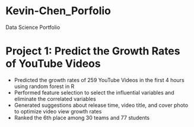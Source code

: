 # Kevin-Chen_Porfolio
Data Science Portfolio 

# Project 1: Predict the Growth Rates of YouTube Videos 
* Predicted the growth rates of 259 YouTube Videos in the first 4 hours using random forest in R 
* Performed feature selection to select the influential variables and eliminate the correlated variables 
* Generated suggestions about release time, video title, and cover photo to optimize video view growth rates 
* Ranked the 6th place among 30 teams and 77 students
